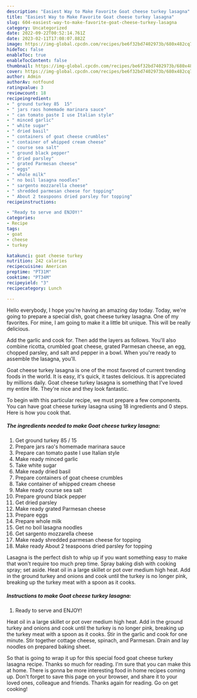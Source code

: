 ```yaml
---
description: "Easiest Way to Make Favorite Goat cheese turkey lasagna"
title: "Easiest Way to Make Favorite Goat cheese turkey lasagna"
slug: 604-easiest-way-to-make-favorite-goat-cheese-turkey-lasagna
category: Uncategorized
date: 2022-09-22T00:52:14.761Z
date: 2023-02-11T17:08:07.882Z
image: https://img-global.cpcdn.com/recipes/be6f32bd7402973b/680x482cq70/goat-cheese-turkey-lasagna-recipe-main-photo.jpg
hideToc: false
enableToc: true
enableTocContent: false
thumbnail: https://img-global.cpcdn.com/recipes/be6f32bd7402973b/680x482cq70/goat-cheese-turkey-lasagna-recipe-main-photo.jpg
cover: https://img-global.cpcdn.com/recipes/be6f32bd7402973b/680x482cq70/goat-cheese-turkey-lasagna-recipe-main-photo.jpg
author: Admin
authorAv: notfound
ratingvalue: 3
reviewcount: 18
recipeingredient:
- " ground turkey 85  15"
- " jars raos homemade marinara sauce"
- " can tomato paste I use Italian style"
- " minced garlic"
- " white sugar"
- " dried basil"
- " containers of goat cheese crumbles"
- " container of whipped cream cheese"
- " course sea salt"
- " ground black pepper"
- " dried parsley"
- " grated Parmesan cheese"
- " eggs"
- " whole milk"
- " no boil lasagna noodles"
- " sargento mozzarella cheese"
- " shredded parmesan cheese for topping"
- " About 2 teaspoons dried parsley for topping"
recipeinstructions:

- "Ready to serve and ENJOY!"
categories:
- Recipe
tags:
- goat
- cheese
- turkey

katakunci: goat cheese turkey 
nutrition: 242 calories
recipecuisine: American
preptime: "PT31M"
cooktime: "PT34M"
recipeyield: "3"
recipecategory: Lunch

---
```



Hello everybody, I hope you're having an amazing day today. Today, we're going to prepare a special dish, goat cheese turkey lasagna. One of my favorites. For mine, I am going to make it a little bit unique. This will be really delicious.

Add the garlic and cook for. Then add the layers as follows. You&#39;ll also combine ricotta, crumbled goat cheese, grated Parmesan cheese, an egg, chopped parsley, and salt and pepper in a bowl. When you&#39;re ready to assemble the lasagna, you&#39;ll.

Goat cheese turkey lasagna is one of the most favored of current trending foods in the world. It is easy, it's quick, it tastes delicious. It is appreciated by millions daily. Goat cheese turkey lasagna is something that I've loved my entire life. They're nice and they look fantastic.


To begin with this particular recipe, we must prepare a few components. You can have goat cheese turkey lasagna using 18 ingredients and 0 steps. Here is how you cook that.

<!--inarticleads1-->

##### The ingredients needed to make Goat cheese turkey lasagna:

1. Get  ground turkey 85 / 15
1. Prepare  jars rao&#39;s homemade marinara sauce
1. Prepare  can tomato paste I use Italian style
1. Make ready  minced garlic
1. Take  white sugar
1. Make ready  dried basil
1. Prepare  containers of goat cheese crumbles
1. Take  container of whipped cream cheese
1. Make ready  course sea salt
1. Prepare  ground black pepper
1. Get  dried parsley
1. Make ready  grated Parmesan cheese
1. Prepare  eggs
1. Prepare  whole milk
1. Get  no boil lasagna noodles
1. Get  sargento mozzarella cheese
1. Make ready  shredded parmesan cheese for topping
1. Make ready  About 2 teaspoons dried parsley for topping


Lasagna is the perfect dish to whip up if you want something easy to make that won&#39;t require too much prep time. Spray baking dish with cooking spray; set aside. Heat oil in a large skillet or pot over medium high heat. Add in the ground turkey and onions and cook until the turkey is no longer pink, breaking up the turkey meat with a spoon as it cooks. 

<!--inarticleads2-->

##### Instructions to make Goat cheese turkey lasagna:


1. Ready to serve and ENJOY!

Heat oil in a large skillet or pot over medium high heat. Add in the ground turkey and onions and cook until the turkey is no longer pink, breaking up the turkey meat with a spoon as it cooks. Stir in the garlic and cook for one minute. Stir together cottage cheese, spinach, and Parmesan. Drain and lay noodles on prepared baking sheet. 

So that is going to wrap it up for this special food goat cheese turkey lasagna recipe. Thanks so much for reading. I'm sure that you can make this at home. There is gonna be more interesting food in home recipes coming up. Don't forget to save this page on your browser, and share it to your loved ones, colleague and friends. Thanks again for reading. Go on get cooking!
